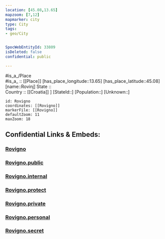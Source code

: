 ```yaml
---
location: [45.08,13.65] 
mapzoom: [7,12] 
mapmarker: city 
type: City
tags:
- geo/City


SpocWebEntityId: 33809
isDeleted: false
confidential: public

---
```

#is_a_/Place  
#is_a_ :: [[Place]] 
[has_place_longitude::13.65] 
[has_place_latitude::45.08] 
[name::Rovinj] 
State ::  
Country :: [[Croatia]] ] 
[StateId::] 
[Population::] 
[Unknown::] 


```leaflet
id: Rovigno
coordinates: [[Rovigno]] 
markerFile: [[Rovigno]] 
defaultZoom: 11 
maxZoom: 18
```


## Confidential Links & Embeds: 

### [Rovigno](/_Standards/Earth/Continent/Europe/Europe~Central/Croatia/Counties/Istarska/City/Rovigno.md) 

### [Rovigno.public](/_public/Earth/Continent/Europe/Europe~Central/Croatia/Counties/Istarska/City/Rovigno.public.md) 

### [Rovigno.internal](/_internal/Earth/Continent/Europe/Europe~Central/Croatia/Counties/Istarska/City/Rovigno.internal.md) 

### [Rovigno.protect](/_protect/Earth/Continent/Europe/Europe~Central/Croatia/Counties/Istarska/City/Rovigno.protect.md) 

### [Rovigno.private](/_private/Earth/Continent/Europe/Europe~Central/Croatia/Counties/Istarska/City/Rovigno.private.md) 

### [Rovigno.personal](/_personal/Earth/Continent/Europe/Europe~Central/Croatia/Counties/Istarska/City/Rovigno.personal.md) 

### [Rovigno.secret](/_secret/Earth/Continent/Europe/Europe~Central/Croatia/Counties/Istarska/City/Rovigno.secret.md)

